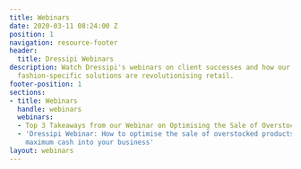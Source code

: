 ```yaml
---
title: Webinars
date: 2020-03-11 08:24:00 Z
position: 1
navigation: resource-footer
header:
  title: Dressipi Webinars
description: Watch Dressipi's webinars on client successes and how our data-driven,
  fashion-specific solutions are revolutionising retail.
footer-position: 1
sections:
- title: Webinars
  handle: webinars
  webinars:
  - Top 3 Takeaways from our Webinar on Optimising the Sale of Overstocked Products
  - 'Dressipi Webinar: How to optimise the sale of overstocked products and release
    maximum cash into your business'
layout: webinars
---
```


